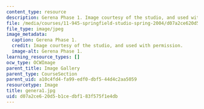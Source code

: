 ```yaml
---
content_type: resource
description: Gerena Phase 1. Image courtesy of the studio, and used with permission.
file: /media/courses/11-945-springfield-studio-spring-2004/d07a2ce620d5b1cedbf183f575f1e4db_genera1.jpg
file_type: image/jpeg
image_metadata:
  caption: Gerena Phase 1.
  credit: Image courtesy of the studio, and used with permission.
  image-alt: Gerena Phase 1.
learning_resource_types: []
ocw_type: OCWImage
parent_title: Image Gallery
parent_type: CourseSection
parent_uid: a10c4fd4-fa99-edf0-dbf5-44d4c2aa5059
resourcetype: Image
title: genera1.jpg
uid: d07a2ce6-20d5-b1ce-dbf1-83f575f1e4db
---
```

